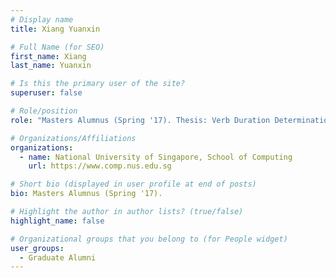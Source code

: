 ```yaml
---
# Display name
title: Xiang Yuanxin

# Full Name (for SEO) 
first_name: Xiang
last_name: Yuanxin

# Is this the primary user of the site?
superuser: false

# Role/position
role: "Masters Alumnus (Spring '17). Thesis: Verb Duration Determination."

# Organizations/Affiliations
organizations:
  - name: National University of Singapore, School of Computing
    url: https://www.comp.nus.edu.sg

# Short bio (displayed in user profile at end of posts)
bio: Masters Alumnus (Spring '17). 

# Highlight the author in author lists? (true/false)
highlight_name: false

# Organizational groups that you belong to (for People widget)
user_groups:
  - Graduate Alumni
---
```

